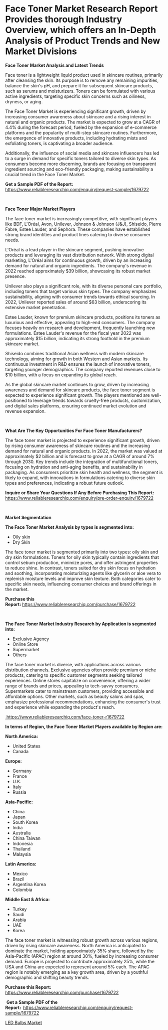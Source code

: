 <p><h1>Face Toner Market Research Report Provides thorough Industry Overview, which offers an In-Depth Analysis of Product Trends and New Market Divisions</h1></p><p><strong>Face Toner Market Analysis and Latest Trends</strong></p>
<p><p>Face toner is a lightweight liquid product used in skincare routines, primarily after cleansing the skin. Its purpose is to remove any remaining impurities, balance the skin's pH, and prepare it for subsequent skincare products, such as serums and moisturizers. Toners can be formulated with various active ingredients, targeting specific skin concerns such as oiliness, dryness, or aging.</p><p>The Face Toner Market is experiencing significant growth, driven by increasing consumer awareness about skincare and a rising interest in natural and organic products. The market is expected to grow at a CAGR of 4.4% during the forecast period, fueled by the expansion of e-commerce platforms and the popularity of multi-step skincare routines. Furthermore, the emergence of innovative products, including hydrating mists and exfoliating toners, is captivating a broader audience.</p><p>Additionally, the influence of social media and skincare influencers has led to a surge in demand for specific toners tailored to diverse skin types. As consumers become more discerning, brands are focusing on transparent ingredient sourcing and eco-friendly packaging, making sustainability a crucial trend in the Face Toner Market.</p></p>
<p><strong>Get a Sample PDF of the Report:&nbsp;</strong> <a href="https://www.reliableresearchiq.com/enquiry/request-sample/1679722?utm_campaign=2042&utm_medium=2&utm_source=Github&utm_content=ia&utm_term=07022025&utm_id=face-toner">https://www.reliableresearchiq.com/enquiry/request-sample/1679722</a></p>
<p>&nbsp;</p>
<p><strong>Face Toner Major Market Players</strong></p>
<p><p>The face toner market is increasingly competitive, with significant players like BDF, L'Oréal, Avon, Unilever, Johnson & Johnson (J&J), Shiseido, Pierre Fabre, Estee Lauder, and Sephora. These companies have established strong brand identities and product lines catering to diverse consumer needs.</p><p>L'Oréal is a lead player in the skincare segment, pushing innovative products and leveraging its vast distribution network. With strong digital marketing, L'Oréal aims for continuous growth, driven by an increasing demand for natural and organic ingredients. The company's revenue in 2022 reached approximately $39 billion, showcasing its robust market presence.</p><p>Unilever also plays a significant role, with its diverse personal care portfolio, including toners that target various skin types. The company emphasizes sustainability, aligning with consumer trends towards ethical sourcing. In 2022, Unilever reported sales of around $63 billion, underscoring its extensive market penetration.</p><p>Estee Lauder, known for premium skincare products, positions its toners as luxurious and effective, appealing to high-end consumers. The company focuses heavily on research and development, frequently launching new formulations. Estee Lauder's revenue for the fiscal year 2022 was approximately $15 billion, indicating its strong foothold in the premium skincare market.</p><p>Shiseido combines traditional Asian wellness with modern skincare technology, aiming for growth in both Western and Asian markets. Its continuous investment in R&D ensures the launch of innovative toners, targeting younger demographics. The company reported revenues close to $10 billion, with a focus on expanding its global reach.</p><p>As the global skincare market continues to grow, driven by increasing awareness and demand for skincare products, the face toner segment is expected to experience significant growth. The players mentioned are well-positioned to leverage trends towards cruelty-free products, customization, and digital sales platforms, ensuring continued market evolution and revenue expansion.</p></p>
<p>&nbsp;</p>
<p><strong>What Are The Key Opportunities For Face Toner Manufacturers?</strong></p>
<p><p>The face toner market is projected to experience significant growth, driven by rising consumer awareness of skincare routines and the increasing demand for natural and organic products. In 2022, the market was valued at approximately $2 billion and is forecast to grow at a CAGR of around 7% through 2030. Key trends include the integration of multifunctional toners, focusing on hydration and anti-aging benefits, and sustainability in packaging. As consumers prioritize skin health and wellness, the segment is likely to expand, with innovations in formulations catering to diverse skin types and preferences, indicating a robust future outlook.</p></p>
<p><strong>Inquire or Share Your Questions If Any Before Purchasing This Report:</strong> <a href="https://www.reliableresearchiq.com/enquiry/pre-order-enquiry/1679722?utm_campaign=2042&utm_medium=2&utm_source=Github&utm_content=ia&utm_term=07022025&utm_id=face-toner">https://www.reliableresearchiq.com/enquiry/pre-order-enquiry/1679722</a></p>
<p>&nbsp;</p>
<p><strong>Market Segmentation</strong></p>
<p><strong>The Face Toner Market Analysis by types is segmented into:</strong></p>
<p><ul><li>Oily skin</li><li>Dry Skin</li></ul></p>
<p><p>The face toner market is segmented primarily into two types: oily skin and dry skin formulations. Toners for oily skin typically contain ingredients that control sebum production, minimize pores, and offer astringent properties to reduce shine. In contrast, toners suited for dry skin focus on hydration and soothing, incorporating moisturizing agents like glycerin or aloe vera to replenish moisture levels and improve skin texture. Both categories cater to specific skin needs, influencing consumer choices and brand offerings in the market.</p></p>
<p><strong>Purchase this Report:&nbsp;</strong><a href="https://www.reliableresearchiq.com/purchase/1679722?utm_campaign=2042&utm_medium=2&utm_source=Github&utm_content=ia&utm_term=07022025&utm_id=face-toner">https://www.reliableresearchiq.com/purchase/1679722</a></p>
<p>&nbsp;</p>
<p><strong>The Face Toner Market Industry Research by Application is segmented into:</strong></p>
<p><ul><li>Exclusive Agency</li><li>Online Store</li><li>Supermarket</li><li>Others</li></ul></p>
<p><p>The face toner market is diverse, with applications across various distribution channels. Exclusive agencies often provide premium or niche products, catering to specific customer segments seeking tailored experiences. Online stores capitalize on convenience, offering a wider range of brands and prices, appealing to tech-savvy consumers. Supermarkets cater to mainstream customers, providing accessible and affordable options. Other markets, such as beauty salons and spas, emphasize professional recommendations, enhancing the consumer's trust and experience while expanding the product's reach.</p></p>
<p><a href="https://www.reliableresearchiq.com/face-toner-r1679722?utm_campaign=2042&utm_medium=2&utm_source=Github&utm_content=ia&utm_term=07022025&utm_id=face-toner">&nbsp;https://www.reliableresearchiq.com/face-toner-r1679722</a></p>
<p><strong>In terms of Region, the Face Toner Market Players available by Region are:</strong></p>
<p>
    <p> <strong> North America: </strong>
        <ul>
            <li>United States</li>
            <li>Canada</li>
        </ul>
        </p> 
    <p> <strong> Europe: </strong>
        <ul>
            <li>Germany</li>
            <li>France</li>
            <li>U.K.</li>
            <li>Italy</li>
            <li>Russia</li>
        </ul>
        </p> 
    <p> <strong> Asia-Pacific: </strong>
        <ul>
            <li>China</li>
            <li>Japan</li>
            <li>South Korea</li>
            <li>India</li>
            <li>Australia</li>
            <li>China Taiwan</li>
            <li>Indonesia</li>
            <li>Thailand</li>
            <li>Malaysia</li>
        </ul>
        </p> 
    <p> <strong> Latin America: </strong>
        <ul>
            <li>Mexico</li>
            <li>Brazil</li>
            <li>Argentina Korea</li>
            <li>Colombia</li>
        </ul>
        </p> 
    <p> <strong> Middle East & Africa: </strong>
        <ul>
            <li>Turkey</li>
            <li>Saudi</li>
            <li>Arabia</li>
            <li>UAE</li>
            <li>Korea</li>
        </ul>
    </p>
    </p>
<p><p>The face toner market is witnessing robust growth across various regions, driven by rising skincare awareness. North America is anticipated to dominate the market, holding approximately 35% share, followed by the Asia-Pacific (APAC) region at around 30%, fueled by increasing consumer demand. Europe is projected to contribute approximately 25%, while the USA and China are expected to represent around 5% each. The APAC region is notably emerging as a key growth area, driven by a youthful demographic and shifting beauty trends.</p></p>
<p><strong>Purchase this Report: </strong><a href="https://www.reliableresearchiq.com/purchase/1679722?utm_campaign=2042&utm_medium=2&utm_source=Github&utm_content=ia&utm_term=07022025&utm_id=face-toner">https://www.reliableresearchiq.com/purchase/1679722</a></p>
<p>&nbsp;<strong>Get a Sample PDF of the Report:&nbsp;&nbsp;</strong><a href="https://www.reliableresearchiq.com/enquiry/request-sample/1679722?utm_campaign=2042&utm_medium=2&utm_source=Github&utm_content=ia&utm_term=07022025&utm_id=face-toner">https://www.reliableresearchiq.com/enquiry/request-sample/1679722</a></p>
<p><strong></strong></p>
<p><p><a href="https://github.com/rodinayygacklezi/Market-Research-Report-List-1/blob/main/led-bulbs-market.md?utm_campaign=2042&utm_medium=2&utm_source=Github&utm_content=ia&utm_term=07022025&utm_id=face-toner">LED Bulbs Market</a></p></p>